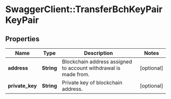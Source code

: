 # SwaggerClient::TransferBchKeyPairKeyPair

## Properties
Name | Type | Description | Notes
------------ | ------------- | ------------- | -------------
**address** | **String** | Blockchain address assigned to account withdrawal is made from. | [optional] 
**private_key** | **String** | Private key of blockchain address. | [optional] 


